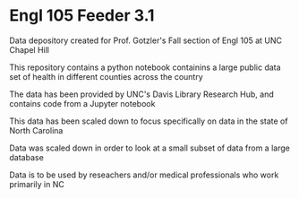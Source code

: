 # Engl 105 Feeder 3.1
Data depository created for Prof. Gotzler's Fall section of Engl 105 at UNC Chapel Hill

This repository contains a python notebook containins a large public data set of health in different counties across the country 

The data has been provided by UNC's Davis Library Research Hub, and contains code from a Jupyter notebook

This data has been scaled down to focus specifically on data in the state of North Carolina 

Data was scaled down in order to look at a small subset of data from a large database

Data is to be used by reseachers and/or medical professionals who work primarily in NC
